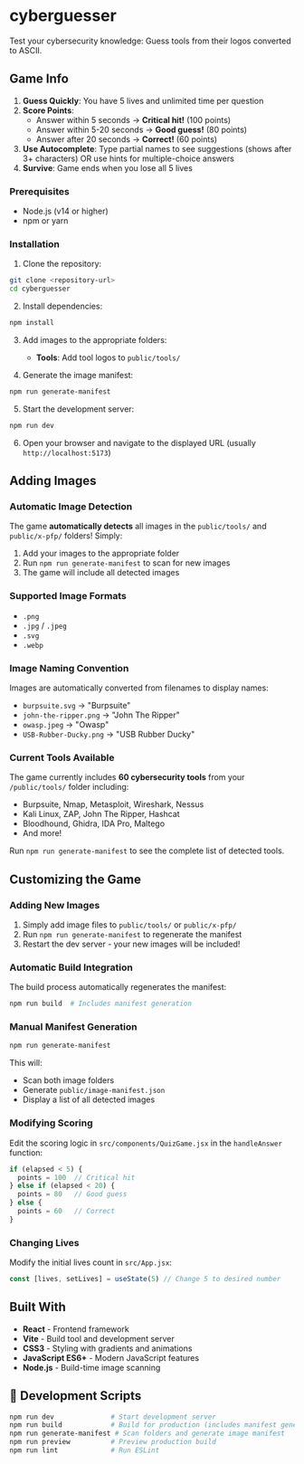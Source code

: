 # cyberguesser

Test your cybersecurity knowledge: Guess tools from their logos converted to ASCII.

## Game Info

1. **Guess Quickly**: You have 5 lives and unlimited time per question
2. **Score Points**: 
   - Answer within 5 seconds → **Critical hit!** (100 points)
   - Answer within 5-20 seconds → **Good guess!** (80 points)
   - Answer after 20 seconds → **Correct!** (60 points)
3. **Use Autocomplete**: Type partial names to see suggestions (shows after 3+ characters) OR use hints for multiple-choice answers
4. **Survive**: Game ends when you lose all 5 lives


### Prerequisites
- Node.js (v14 or higher)
- npm or yarn

### Installation

1. Clone the repository:
```bash
git clone <repository-url>
cd cyberguesser
```

2. Install dependencies:
```bash
npm install
```

3. Add images to the appropriate folders:
   - **Tools**: Add tool logos to `public/tools/`

4. Generate the image manifest:
```bash
npm run generate-manifest
```

5. Start the development server:
```bash
npm run dev
```

6. Open your browser and navigate to the displayed URL (usually `http://localhost:5173`)

## Adding Images

### Automatic Image Detection

The game **automatically detects** all images in the `public/tools/` and `public/x-pfp/` folders! Simply:

1. Add your images to the appropriate folder
2. Run `npm run generate-manifest` to scan for new images
3. The game will include all detected images

### Supported Image Formats

- `.png`
- `.jpg` / `.jpeg` 
- `.svg`
- `.webp`

### Image Naming Convention

Images are automatically converted from filenames to display names:

- `burpsuite.svg` → "Burpsuite"
- `john-the-ripper.png` → "John The Ripper"
- `owasp.jpeg` → "Owasp"
- `USB-Rubber-Ducky.png` → "USB Rubber Ducky"

### Current Tools Available

The game currently includes **60 cybersecurity tools** from your `/public/tools/` folder including:
- Burpsuite, Nmap, Metasploit, Wireshark, Nessus
- Kali Linux, ZAP, John The Ripper, Hashcat
- Bloodhound, Ghidra, IDA Pro, Maltego
- And more!

Run `npm run generate-manifest` to see the complete list of detected tools.

## Customizing the Game

### Adding New Images

1. Simply add image files to `public/tools/` or `public/x-pfp/`
2. Run `npm run generate-manifest` to regenerate the manifest
3. Restart the dev server - your new images will be included!

### Automatic Build Integration

The build process automatically regenerates the manifest:
```bash
npm run build  # Includes manifest generation
```

### Manual Manifest Generation

```bash
npm run generate-manifest
```

This will:
- Scan both image folders
- Generate `public/image-manifest.json`
- Display a list of all detected images

### Modifying Scoring

Edit the scoring logic in `src/components/QuizGame.jsx` in the `handleAnswer` function:

```javascript
if (elapsed < 5) {
  points = 100  // Critical hit
} else if (elapsed < 20) {
  points = 80   // Good guess
} else {
  points = 60   // Correct
}
```

### Changing Lives

Modify the initial lives count in `src/App.jsx`:

```javascript
const [lives, setLives] = useState(5) // Change 5 to desired number
```

## Built With

- **React** - Frontend framework
- **Vite** - Build tool and development server
- **CSS3** - Styling with gradients and animations
- **JavaScript ES6+** - Modern JavaScript features
- **Node.js** - Build-time image scanning


## 🔧 Development Scripts

```bash
npm run dev              # Start development server
npm run build            # Build for production (includes manifest generation)
npm run generate-manifest # Scan folders and generate image manifest
npm run preview          # Preview production build
npm run lint             # Run ESLint
```
